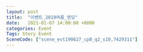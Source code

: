 ```yaml
---
layout: post
title:  "이벤트_2019여름_엔딩"
date:   2021-01-07 14:00:00 +0000
categories: Event
Tags: Story Event
SceneCode: ["scene_evt190627_cp0_q2_s10,7429311"]
---
```

